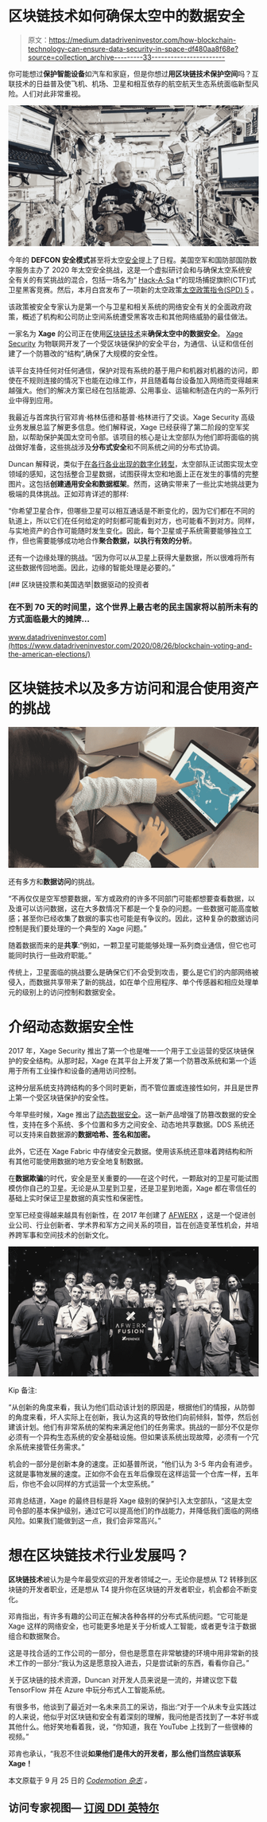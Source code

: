 # 区块链技术如何确保太空中的数据安全

> 原文：<https://medium.datadriveninvestor.com/how-blockchain-technology-can-ensure-data-security-in-space-df480aa8f68e?source=collection_archive---------33----------------------->

你可能想过**保护智能设备**如汽车和家庭，但是你想过**用区块链技术保护空间**吗？互联技术的日益普及使飞机、机场、卫星和相互依存的航空航天生态系统面临新型风险。人们对此非常重视。

![](img/f60936c255642205bf478638cbf14d09.png)

今年的 **DEFCON 安全模式**甚至将太空[安全](https://www.codemotion.com/magazine/dev-hub/security-manager/)提上了日程。美国空军和国防部国防数字服务主办了 2020 年太空安全挑战，这是一个虚拟研讨会和与确保太空系统安全有关的有奖挑战的混合，包括一场名为“ [Hack-A-Sa](https://www.hackasat.com/) t”的现场捕捉旗帜(CTF)式卫星黑客竞赛。然后，本月白宫发布了一项新的太空政策[太空政策指令(SPD) 5](https://www.whitehouse.gov/presidential-actions/memorandum-space-policy-directive-5-cybersecurity-principles-space-systems/) 。

该政策被安全专家认为是第一个与卫星和相关系统的网络安全有关的全面政府政策，概述了机构和公司防止空间系统遭受黑客攻击和其他网络威胁的最佳做法。

一家名为 **Xage** 的公司正在使用[区块链技术](https://www.codemotion.com/magazine/dev-hub/blockchain-dev/practical-business-cases-of-blockchain-based-solutions/)来**确保太空中的数据安全**。 [Xage Security](https://xage.com/) 为物联网开发了一个受区块链保护的安全平台，为通信、认证和信任创建了一个防篡改的“结构”,确保了大规模的安全性。

该平台支持任何对任何通信，保护对现有系统的基于用户和机器对机器的访问，即使在不规则连接的情况下也能在边缘工作，并且随着每台设备加入网络而变得越来越强大。他们的解决方案已经在包括能源、公用事业、运输和制造在内的一系列行业中得到应用。

我最近与首席执行官邓肯·格林伍德和基普·格林进行了交谈。Xage Security 高级业务发展总监了解更多信息。他们解释说，Xage 已经获得了第二阶段的空军奖励，以帮助保护美国太空司令部。该项目的核心是让太空部队为他们即将面临的挑战做好准备，这些挑战涉及**分布式安全**和不同系统之间的分布式协调。

Duncan 解释说，类似于[在各行各业出现的数字化转型](https://www.codemotion.com/magazine/dev-hub/blockchain-dev/blockchain-and-iot-in-industry-use-cases/)，太空部队正试图实现太空领域的感知，这包括整合卫星数据，试图获得太空和地面上正在发生的事情的完整图片。这包括**创建通用安全和数据框架**。然而，这确实带来了一些比实地挑战更为极端的具体挑战。正如邓肯详述的那样:

“你希望卫星合作，但哪些卫星可以相互通话是不断变化的，因为它们都在不同的轨道上，所以它们在任何给定的时刻都可能看到对方，也可能看不到对方。同样，与实地资产的合作可能随时发生变化。因此，每个卫星或子系统需要能够独立工作，但也需要能够成功地合作**聚合数据，以执行有效的分析**。

还有一个边缘处理的挑战。“因为你可以从卫星上获得大量数据，所以很难将所有这些数据传回地面。因此，边缘的智能处理是必要的。”

[](https://www.datadriveninvestor.com/2020/08/26/blockchain-voting-and-the-american-elections/) [## 区块链投票和美国选举|数据驱动的投资者

### 在不到 70 天的时间里，这个世界上最古老的民主国家将以前所未有的方式面临最大的摊牌…

www.datadriveninvestor.com](https://www.datadriveninvestor.com/2020/08/26/blockchain-voting-and-the-american-elections/) 

# 区块链技术以及多方访问和混合使用资产的挑战

![](img/59c79b119849f42dfe7632c3e2b6d575.png)

还有多方和**数据访问**的挑战。

“不再仅仅是空军想要数据，军方或政府的许多不同部门可能都想要查看数据，以及谁可以访问数据，这在大多数情况下都是一个复杂的问题。一些数据可能高度敏感；甚至你已经收集了数据的事实也可能是有争议的。因此，这种复杂的数据访问控制是我们要处理的一个典型的 Xage 问题。”

随着数据而来的是**共享**:“例如，一颗卫星可能能够处理一系列商业通信，但它也可能同时执行一些政府职能。”

传统上，卫星面临的挑战要么是确保它们不会受到攻击，要么是它们的内部网络被侵入，而数据共享带来了新的挑战，如在单个应用程序、单个传感器和相应处理单元的级别上的访问控制和数据安全。

# 介绍动态数据安全性

2017 年，Xage Security 推出了第一个也是唯一一个用于工业运营的受区块链保护的安全结构。从那时起，Xage 在其平台上开发了第一个防篡改系统和第一个适用于所有工业操作和设备的通用访问控制。

这种分层系统支持跨结构的多个同时更新，而不管位置或连接性如何，并且是世界上第一个受区块链保护的安全性。

今年早些时候，Xage 推出了[动态数据安全](https://www.globenewswire.com/news-release/2020/03/31/2009281/0/en/Xage-Introduces-New-Security-Offering-to-Protect-Data-Sharing-From-the-On-Site-Operation-to-the-Cloud-Across-Suppliers-Customers-and-Internal-Operations.html)。这一新产品增强了防篡改数据的安全性，支持在多个系统、多个位置和多方之间安全、动态地共享数据。DDS 系统还可以支持来自数据源的**数据哈希、签名和加密。**

此外，它还在 Xage Fabric 中存储安全元数据。使用该系统还意味着跨结构和所有其他可能使用数据的地方安全地复制数据。

在**数据欺骗**的时代，安全是至关重要的——在这个时代，一颗敌对的卫星可能试图模仿你自己的卫星。无论是从卫星到卫星，还是卫星到地面，Xage 都在零信任的基础上实时保证卫星数据的真实性和保密性。

空军已经变得越来越具有创新性，在 2017 年创建了 [AFWERX](https://www.afwerx.af.mil/index.html) ，这是一个促进创业公司、行业创新者、学术界和军方之间关系的项目，旨在创造变革性机会，并培养跨军事和空间技术的创新文化。

![](img/eea248281dc9a039358e2e60b2aceafa.png)

Kip 备注:

“从创新的角度来看，我认为他们启动该计划的原因是，根据他们的情报，从防御的角度来看，坏人实际上在创新，我认为这真的导致他们向前倾斜，暂停，然后创建该计划。他们有非常系统的架构来满足他们的任务需求。挑战的一部分不仅是你必须有一个异构生态系统的安全基础设施。但如果该系统出现故障，必须有一个冗余系统来接管任务需求。”

机会的一部分是创新本身的速度。正如基普所说，“他们认为 3-5 年内会有进步。这就是事物发展的速度。正如你不会在五年后像现在这样运营一个仓库一样，五年后，你也不会以同样的方式运营一个太空系统。”

邓肯总结道，Xage 的最终目标是将 Xage 级别的保护引入太空部队，“这是太空司令部的基本保护级别，通过它可以提高他们的作战能力，并降低我们面临的网络风险。如果我们能做到这一点，我们会非常高兴。”

# 想在区块链技术行业发展吗？

**区块链技术**被认为是今年最受欢迎的开发者领域之一。无论你是想从 T2 转移到区块链的开发者职业，还是想从 T4 提升你在区块链的开发者职业，机会都会不断变化。

邓肯指出，有许多有趣的公司正在解决各种各样的分布式系统问题。“它可能是 Xage 这样的网络安全，也可能更多地是关于分析或人工智能，或者更专注于数据组合和数据聚合。

这是寻找合适的工作公司的一部分，但也是愿意在非常敏捷的环境中用非常新的技术工作的一部分:“我认为这是愿意投入进去，只是尝试新的东西，看看你自己。”

关于区块链的技术资源，Duncan 对开发人员来说是一流的，并建议您下载 TensorFlow 并在 Azure 中玩分布式人工智能系统。

有很多书，他谈到了最近对一名未来员工的采访，指出:“对于一个从未专业实践过的人来说，他似乎对区块链和安全有着深刻的理解，我问他是否找到了一本好书或其他什么。他好笑地看着我，说，“你知道，我在 YouTube 上找到了一些很棒的视频。”

邓肯也承认，“我忍不住说**如果他们是伟大的开发者，那么他们当然应该联系 Xage！**

本文原载于 9 月 25 日的 [*Codemotion 杂志*](https://www.codemotion.com/magazine/dev-hub/blockchain-dev/blockchain-data-security/) *。*

## 访问专家视图— [订阅 DDI 英特尔](https://datadriveninvestor.com/ddi-intel)